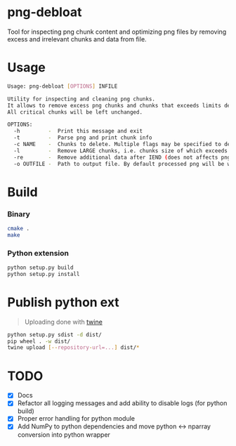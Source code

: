 # png-debloat

Tool for inspecting png chunk content and optimizing png files by removing excess and irrelevant chunks and data from file.

# Usage

```bash
Usage: png-debloat [OPTIONS] INFILE 

Utility for inspecting and cleaning png chunks.
It allows to remove excess png chunks and chunks that exceeds limits defined by libpng.
All critical chunks will be left unchanged.

OPTIONS:
  -h         -  Print this message and exit
  -t         -  Parse png and print chunk info
  -c NAME    -  Chunks to delete. Multiple flags may be specified to delete multiple chunks
  -l         -  Remove LARGE chunks, i.e. chunks size of which exceeds libpng limits
  -re        -  Remove additional data after IEND (does not affects png content)
  -o OUTFILE -  Path to output file. By default processed png will be written to {INFILE}.out

```

# Build

### Binary

```bash
cmake . 
make
```

### Python extension

```bash
python setup.py build
python setup.py install
```

# Publish python ext

> Uploading done with [twine](https://pypi.org/project/twine/) 

```bash
python setup.py sdist -d dist/
pip wheel . -w dist/
twine upload [--repository-url=...] dist/*
```

# TODO

- [x]  Docs
- [x]  Refactor all logging messages and add ability to disable logs (for python build)
- [x]  Proper error handling for python module
- [x]  Add NumPy to python dependencies and move python <-> nparray conversion into python wrapper
